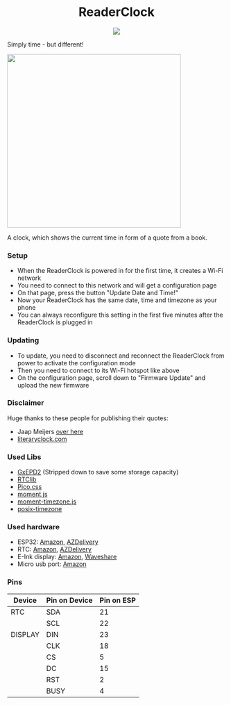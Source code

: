 <h1 align="center">
  ReaderClock
</h1>

<p align="center">
    <a href="https://www.gnu.org/licenses/agpl-3.0">
    <img src="https://img.shields.io/badge/License-AGPL%20v3-blue.svg" />
  </a>
</p>

Simply time - but different!

<img height="400px" src="https://github.com/dorianim/reader-clock/assets/30153207/9211ac49-1091-4b3d-998f-f3657e29a3f0" />

A clock, which shows the current time in form of a quote from a book.

### Setup
- When the ReaderClock is powered in for the first time, it creates a Wi-Fi network
- You need to connect to this network and will get a configuration page
- On that page, press the button "Update Date and Time!"
- Now your ReaderClock has the same date, time and timezone as your phone
- You can always reconfigure this setting in the first five minutes after the ReaderClock is plugged in

### Updating
- To update, you need to disconnect and reconnect the ReaderClock from power to activate the configuration mode
- Then you need to connect to its Wi-Fi hotspot like above
- On the configuration page, scroll down to "Firmware Update" and upload the new firmware

### Disclaimer

Huge thanks to these people for publishing their quotes:

- Jaap Meijers [over here](https://www.instructables.com/Literary-Clock-Made-From-E-reader/)
- [literaryclock.com](http://literaryclock.com)

### Used Libs

- [GxEPD2](https://github.com/ZinggJM/GxEPD2) (Stripped down to save some storage capacity)
- [RTClib](https://github.com/adafruit/RTClib)
- [Pico.css](https://picocss.com/)
- [moment.js](https://momentjs.com/)
- [moment-timezone.js](https://momentjs.com/timezone/)
- [posix-timezone](https://github.com/moment/moment-timezone/issues/314#issuecomment-198226333)

### Used hardware

- ESP32: [Amazon](https://www.amazon.de/-/en/dp/B08BZGC22Q), [AZDelivery](https://www.az-delivery.de/en/products/esp32-dev-kit-c-v4-unverlotet)
- RTC: [Amazon](https://www.amazon.de/-/en/dp/B07RGTFWS3), [AZDelivery](https://www.az-delivery.de/en/products/ds3231-real-time-clock)
- E-Ink display: [Amazon](https://www.amazon.de/gp/product/B074NR1SW2), [Waveshare](https://www.waveshare.com/product/displays/e-paper/4.2inch-e-paper-module.htm)
- Micro usb port: [Amazon](https://www.amazon.de/-/en/WayinTop-Pieces-Adaptor-Breakout-Converter/dp/B07W13X3TD/ref=sr_1_3)

### Pins

| Device  | Pin on Device | Pin on ESP |
| ------- | ------------- | ---------- |
| RTC     | SDA           | 21         |
|         | SCL           | 22         |
| DISPLAY | DIN           | 23         |
|         | CLK           | 18         | 
|         | CS            | 5          |
|         | DC            | 15         |
|         | RST           | 2          |
|         | BUSY          | 4          |
